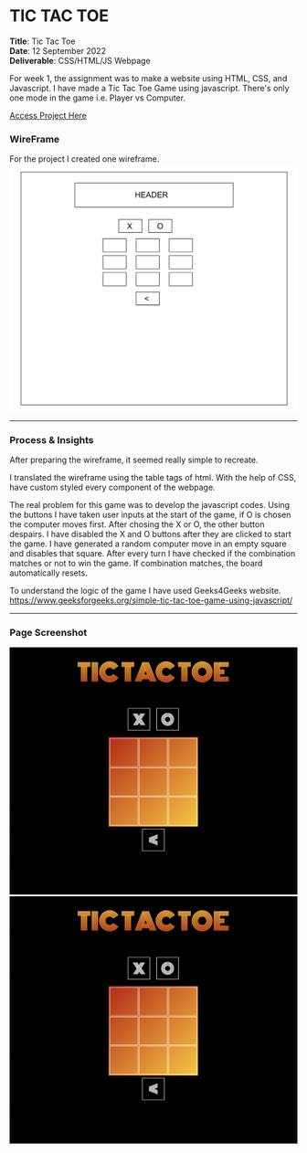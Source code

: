 # TIC TAC TOE

**Title**: Tic Tac Toe <br>
**Date**: 12 September 2022 <br>
**Deliverable**: CSS/HTML/JS Webpage <br>


For week 1, the assignment was to make a website using HTML, CSS, and Javascript. I have made a Tic Tac Toe Game using javascript. There's only one mode in the game i.e. Player vs Computer.

[Access Project Here](https://hasiburratul.github.io/connectionslab/Week_2/Assignment2/)


### WireFrame 

For the project I created one wireframe.
<img src="images/wireframe.png" width="600">

---


### Process & Insights

After preparing the wireframe, it seemed really simple to recreate.  <br>

I translated the wireframe using the table tags of html. With the help of CSS, have custom styled every component of the webpage. <br>

The real problem for this game was to develop the javascript codes. Using the buttons I have taken user inputs at the start of the game, if O is chosen the computer moves first. After chosing the X or O, the other button despairs. I have disabled the X and O buttons after they are clicked to start the game. I have generated a random computer move in an empty square and disables that square. After every turn I have checked if the combination matches or not to win the game. If combination matches, the board automatically resets. <br>

To understand the logic of the game I have used Geeks4Geeks website. https://www.geeksforgeeks.org/simple-tic-tac-toe-game-using-javascript/

---

### Page Screenshot

<img src="images/1.png" width="600">
<img src="images/1.png" width="600">
